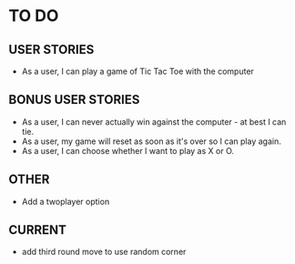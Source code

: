 TO DO
=====

## USER STORIES

* As a user, I can play a game of Tic Tac Toe with the computer

## BONUS USER STORIES

* As a user, I can never actually win against the computer - at best I can tie.
* As a user, my game will reset as soon as it's over so I can play again.
* As a user, I can choose whether I want to play as X or O.

## OTHER
* Add a twoplayer option

## CURRENT
* add third round move to use random corner